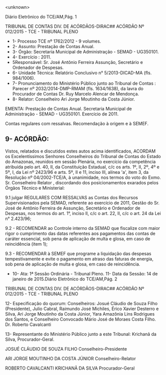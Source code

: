 &lt;unknown&gt;

Diário Eletrônico do TCE/AM,Pág. 1

TRIBUNAL DE CONTAS DIV. DE ACÓRDÃOS-DIRAC## ACÓRDÃO Nº 012/2015 - TCE - TRIBUNAL PLENO

- 1- Processo TCE nº 1762/2012 - 9 volumes.
- 2- Assunto: Prestação de Contas Anual.
- 3- Órgão: Secretaria Municipal de Administração - SEMAD - UG350101.
- 4- Exercício : 2011.
- 5Responsável: Sr. José  Antônio Ferreira Assunção,  Secretário  e Ordenador  de Despesas.
- 6- Unidade Técnica: Relatório Conclusivo n° 5/2013-DICAD-MA (fls. 984/1006).
- 7-  Pronunciamento  do  Ministério  Público  junto  ao  Tribunal  de  Contas :  Parecer  nº 2032/2014-DMP-RMAM  (fls.  1634/1638),  da  lavra  do  Procurador  de  Contas  Dr.  Ruy Marcelo Alencar de Mendonça.
- 8- Relator: Conselheiro Ari Jorge Moutinho da Costa Júnior.

EMENTA: Prestação de Contas Anual. Secretaria Municipal de Administração - SEMAD - UG350101. Exercício de 2011.

Contas regulares com ressalvas. Recomendação à origem e à SEMEF.

## 9- ACÓRDÃO:

Vistos, relatados e discutidos estes autos acima identificados,  ACORDAM os Excelentíssimos  Senhores  Conselheiros do Tribunal de Contas do Estado do Amazonas, reunidos em sessão Plenária, no exercício da competência atribuída pelo  art. 40, II, da Constituição Estadual, c/c os arts. 1º, II, 2º, 4º e 5º, I, da Lei nº 2423/96 e arts. 5º, II e 11, inciso III, alínea 'a', item 3, da Resolução nº 04/2002-TCE/A, à unanimidade, nos termos  do  voto  do  Exmo.  Sr.  Conselheiro  Relator , discordando  dos  posicionamentos exarados pelos Órgãos Técnico e Ministerial:

9.1  julgar REGULARES  COM  RESSALVAS as  Contas  dos  Recursos Supervisionados  pela  SEMAD,  referente  ao  exercício  de  2011,  Gestão  do  Sr.  José  de Antônio Ferreira de Assunção, Secretário e Ordenador de Despesas, nos termos do art. 1°, inciso II, c/c o art. 22, II, c/c o art. 24 da Lei n° 2.423/96;

9.2  -  RECOMENDAR ao  Controle  interno  da  SEMAD  que  fiscalize  com maior rigor o cumprimento das datas referentes aos pagamentos das contas de caráter essencial, sob pena de aplicação de multa e glosa, em caso de reincidência (item 1);

9.3 - RECOMENDAR à  SEMEF que programe a liquidação das despesas tempestivamente  e  evite  o  pagamento  em  atraso  das  faturas  de  energia,  sob  pena  de aplicação de multa e glosa, em caso de reincidência.

- 10- Ata: 1ª Sessão Ordinária - Tribunal Pleno. 11- Data da Sessão: 14 de janeiro de 2015.Diário Eletrônico do TCE/AM,Pág. 2

TRIBUNAL DE CONTAS DIV. DE ACÓRDÃOS-DIRAC## ACÓRDÃO Nº 012/2015 - TCE - TRIBUNAL PLENO

12- Especificação do quorum: Conselheiros: Josué Cláudio de Souza Filho (Presidente), Julio Cabral, Raimundo José Michiles, Érico Xavier Desterro e Silva, Ari Jorge Moutinho da Costa Júnior, Yara Amazônia Lins Rodrigues dos Santos, e  Conselheiro Convocado Mário José de Moraes Costa Filho. Dr. Roberto Cavalcanti

13- Representante do Ministério Público junto a este Tribunal: Krichanã da Silva, Procurador-Geral.

JOSUÉ CLÁUDIO DE SOUZA FILHO Conselheiro-Presidente

ARI JORGE MOUTINHO DA COSTA JÚNIOR Conselheiro-Relator

ROBERTO CAVALCANTI KRICHANÃ DA SILVA Procurador-Geral